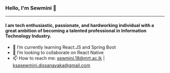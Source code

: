 ###  Hello, I'm Sewmini 👋
<hr>

<h4>I  am tech enthusiastic, passionate, and hardworking individual with a great ambition of becoming a talented professional in Information Technology Industry.</h4>

- 🌱 I’m currently learning React.JS and Spring Boot
- 👯 I’m looking to collaborate on React Native
- 📫 How to reach me: sewmini.18@mrt.ac.lk | ksasewmini.dissanayaka@gmail.com
